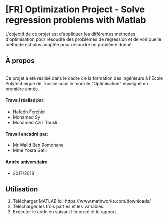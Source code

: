 # [FR] Optimization Project - Solve regression problems with Matlab
<p> L'objectif de ce projet est d'appliquer les différentes méthodes d'optimisation pour résoudre des problèmes de régression et de voir quelle méthode est plus adaptée pour résoudre un problème donné. </p>
<h2> À propos </h2>
</br> Ce projet a été réalisé dans le cadre de la formation des ingénieurs à l'Ecole Polytechnique de Tunisie sous le module "Optimisation" enseigné en première année.
<h4> Travail réalisé par: </h4>
<ul>
<li>  Hafedh Ferchici </li>
<li>  Mohamed Sy  </li>
<li>  Mohamed Aziz Tousli </li>
</ul>
<h4> Travail encadré par: </h4>
<ul>
<li>  Mr Walid Ben Romdhane </li>
<li>  Mme Yosra Gatii </li>
</ul>
<h4> Année universitaire </h4>
<ul>
<li>  2017/2018 </li>
</ul>
<h2> Utilisation </h2>
<ol>
<li> Télécharger MATLAB ici: https://www.mathworks.com/downloads/</li>
<li> Télécharger les trois parties et les variables. </li>
<li> Exécuter le code en suivant l'énoncé et le rapport.</li>
